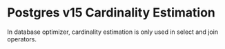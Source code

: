 # Postgres v15 Cardinality Estimation

In database optimizer, cardinality estimation is only used in select and join operators. 


